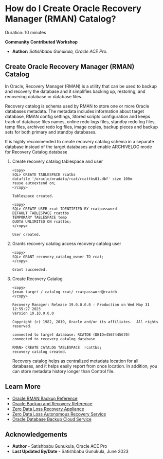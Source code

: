 # How do I Create Oracle Recovery Manager (RMAN) Catalog?

Duration: 10 minutes

**Community Contributed Workshop**

* **Author:** *Satishbabu Gunukula, Oracle ACE Pro.*

## Create Oracle Recovery Manager (RMAN) Catalog

In Oracle, Recovery Manager (RMAN) is a utility that can be used to backup and recovery the database and it simplifies backing up, restoring, and recovering database or database files. 

Recovery catalog is schema used by RMAN to store one or more Oracle databases metadata. The 
metadata includes information about target database, RMAN config settings, Stored scripts configuration and keeps track of database files names, online redo logs files, standby redo log files, temp files, archived redo log files, image copies, backup pieces and backup sets for both primary and standby databases. 

It is highly recommended to create recovery catalog schema in a separate database instead of the target databases and enable ARCHIVELOG mode for Recovery Catalog database

1.	Create recovery catalog tablespace and user

	```
	<copy>
	SQL> CREATE TABLESPACE rcatbs 
	datafile '/oracle/oradata/rcat/rcattbs01.dbf' size 100m
	reuse autoextend on;
	</copy>

	Tablespace created.
	```

	```
	<copy>
	SQL> CREATE USER rcat IDENTIFIED BY rcatpassword
	DEFAULT TABLESPACE rcattbs
	TEMPORARY TABLESPACE temp
	QUOTA UNLIMITED ON rcattbs;
	</copy>

	User created.
	```

2.	Grants recovery catalog access recovery catalog user

	```
	<copy>
	SQL> GRANT recovery_catalog_owner TO rcat;
	</copy>
	
	Grant succeeded.
	```

3.	Create Recovery Catalog

	```
	<copy>
	$rman target / catalog rcat/ rcatpassword@rcatdb
	</copy>

	Recovery Manager: Release 19.0.0.0.0 - Production on Wed May 31 12:55:27 2023
	Version 19.10.0.0.0

	Copyright (c) 1982, 2019, Oracle and/or its affiliates.  All rights reserved.

	connected to target database: RCATDB (DBID=4567445670)
	connected to recovery catalog database

	RMAN> CREATE CATALOG TABLESPACE  rcattbs;
	recovery catalog created.
	```

	Recovery catalog helps as centralized metadata location for all databases, and it helps easily report from once location. In addition, you can store metadata history longer than Control file.

## Learn More

* [Oracle RMAN Backup Reference](https://www.oracleracexpert.com/search/label/RMAN%20Backup)
* [Oracle Backup and Recovery Reference](https://docs.oracle.com/en/database/oracle/oracle-database/19/rcmrf/index.html)
* [Zero Data Loss Recovery Appliance](https://www.oracle.com/engineered-systems/zero-data-loss-recovery-appliance/)
* [Zero Data Loss Autonomous Recovery Service](https://www.oracle.com/database/zero-data-loss-autonomous-recovery-service/)
* [Oracle Database Backup Cloud Service](https://docs.oracle.com/en/cloud/paas/db-backup-cloud/index.html)

## Acknowledgements

* **Author** - Satishbabu Gunukula, Oracle ACE Pro
* **Last Updated By/Date** - Satishbabu Gunukula,  June 2023
